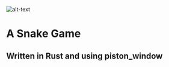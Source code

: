 ![alt-text](https://www.rust-lang.org/logos/rust-logo-256x256-blk.png)

# A Snake Game
## Written in Rust and using piston_window